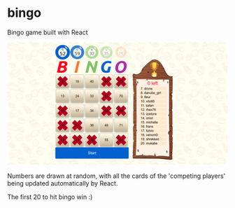 # bingo

Bingo game built with React

![](bingo.png)

Numbers are drawn at random, with all the cards of the 'competing players' being updated automatically by React.

The first 20 to hit bingo win :)